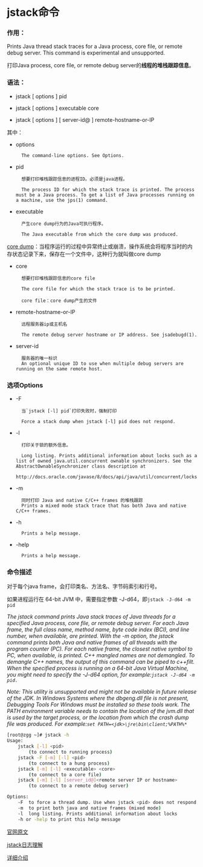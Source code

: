 # jstack命令

### 作用：

Prints Java thread stack traces for a Java process, core file, or remote debug server. This command is experimental and unsupported.

打印Java process, core file, or remote debug server的**线程的堆栈跟踪信息**。

### 语法：

- jstack [ options ] pid

- jstack [ options ] executable core

- jstack [ options ] [ server-id@ ] remote-hostname-or-IP

其中：

- options

		The command-line options. See Options.

- pid

		想要打印堆栈跟踪信息的进程ID。必须是java进程。

		The process ID for which the stack trace is printed. The process must be a Java process. To get a list of Java processes running on a machine, use the jps(1) command.

- executable

		产生core dump行为的Java可执行程序。

		The Java executable from which the core dump was produced.

[core dump](https://www.cnblogs.com/s-lisheng/p/11278193.html)：当程序运行的过程中异常终止或崩溃，操作系统会将程序当时的内存状态记录下来，保存在一个文件中，这种行为就叫做core dump

- core

		想要打印堆栈跟踪信息的core file

		The core file for which the stack trace is to be printed.

		core file：core dump产生的文件

- remote-hostname-or-IP

		远程服务器ip或主机名

		The remote debug server hostname or IP address. See jsadebugd(1).

- server-id

		服务器的唯一标识
		An optional unique ID to use when multiple debug servers are running on the same remote host.

### 选项Options

- -F

		当`jstack [-l] pid`打印失败时，强制打印

		Force a stack dump when jstack [-l] pid does not respond.

- -l

		打印关于锁的额外信息。

		Long listing. Prints additional information about locks such as a list of owned java.util.concurrent ownable synchronizers. See the AbstractOwnableSynchronizer class description at
		http://docs.oracle.com/javase/8/docs/api/java/util/concurrent/locks/AbstractOwnableSynchronizer.html

- -m

		同时打印 Java and native C/C++ frames 的堆栈跟踪
		Prints a mixed mode stack trace that has both Java and native C/C++ frames.

- -h

		Prints a help message.

- -help

		Prints a help message.

### 命令描述

对于每个java frame，会打印类名、方法名、字节码索引和行号。

如果进程运行在 64-bit JVM 中，需要指定参数 -J-d64，即`jstack -J-d64 -m pid`

*The jstack command prints Java stack traces of Java threads for a specified Java process, core file, or remote debug server. For each Java frame, the full class name, method name, byte code index (BCI), and line number, when available, are printed.*
*With the -m option, the jstack command prints both Java and native frames of all threads with the program counter (PC). For each native frame, the closest native symbol to PC, when available, is printed. C++ mangled names are not demangled. To demangle C++ names, the output of this command can be piped to c++filt. When the specified process is running on a 64-bit Java Virtual Machine, you might need to specify the -J-d64 option, for example:`jstack -J-d64 -m pid.`*

*Note: This utility is unsupported and might not be available in future release of the JDK. In Windows Systems where the dbgeng.dll file is not present, Debugging Tools For Windows must be installed so these tools work. The PATH environment variable needs to contain the location of the jvm.dll that is used by the target process, or the location from which the crash dump file was produced. For example:`set PATH=<jdk>\jre\bin\client;%PATH%*
`*

```sh
[root@zgg ~]# jstack -h
Usage:
    jstack [-l] <pid>
        (to connect to running process)
    jstack -F [-m] [-l] <pid>
        (to connect to a hung process)
    jstack [-m] [-l] <executable> <core>
        (to connect to a core file)
    jstack [-m] [-l] [server_id@]<remote server IP or hostname>
        (to connect to a remote debug server)

Options:
    -F  to force a thread dump. Use when jstack <pid> does not respond (process is hung)
    -m  to print both java and native frames (mixed mode)
    -l  long listing. Prints additional information about locks
    -h or -help to print this help message
```


[官网原文](https://docs.oracle.com/javase/8/docs/technotes/tools/unix/jstack.html#BABGJDIF)

[jstack日志理解](https://blog.csdn.net/xingyuaini/article/details/84682398?utm_medium=distribute.pc_relevant.none-task-blog-BlogCommendFromMachineLearnPai2-3.channel_param&depth_1-utm_source=distribute.pc_relevant.none-task-blog-BlogCommendFromMachineLearnPai2-3.channel_param)

[详细介绍](https://blog.csdn.net/lmb55/article/details/79349680?utm_medium=distribute.pc_relevant.none-task-blog-BlogCommendFromMachineLearnPai2-1.channel_param&depth_1-utm_source=distribute.pc_relevant.none-task-blog-BlogCommendFromMachineLearnPai2-1.channel_param)